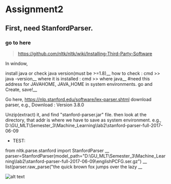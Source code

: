 # Assignment2

## First, need  StanfordParser.
### go to here
> https://github.com/nltk/nltk/wiki/Installing-Third-Party-Software

In window,

 install java or check java version(must be >=1.8)__
 how to check : cmd >> java -version__
 where it is installed : cmd >> where java__
 #need this address for JAVAHOME, JAVA_HOME in system environments. go and Create, save!__

Go here, https://nlp.stanford.edu/software/lex-parser.shtml 
download parser, e.g., Download : Version 3.8.0 

Unzip(extract) it, and find "stanford-parser.jar" file. then look at the directory, that addr is where we have to save as system environment.
e.g., D:\GU_MLT\Semester_3\Machine_Learning\lab2\stanford-parser-full-2017-06-09


- TEST:

from nltk.parse.stanford import StanfordParser __
parser=StanfordParser(model_path="D:\GU_MLT\Semester_3\Machine_Learning\lab2\stanford-parser-full-2017-06-09\englishPCFG.ser.gz") __
list(parser.raw_parse("the quick brown fox jumps over the lazy __

![alt text](https://github.com/sungmin-yang/MLT_courses/blob/master/Semester3/Machine_learning/lab2/window_stanford_ex.JPG)
